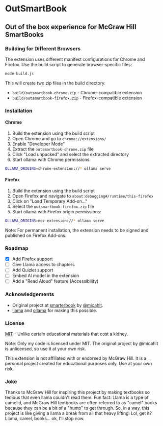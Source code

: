# OutSmartBook

## Out of the box experience for McGraw Hill SmartBooks

### Building for Different Browsers

The extension uses different manifest configurations for Chrome and Firefox. Use the build script to generate browser-specific files:

```sh
node build.js
```

This will create two zip files in the build directory:

- `build/outsmartbook-chrome.zip` - Chrome-compatible extension
- `build/outsmartbook-firefox.zip` - Firefox-compatible extension

### Installation

#### Chrome

1. Build the extension using the build script
2. Open Chrome and go to `chrome://extensions/`
3. Enable "Developer Mode"
4. Extract the `outsmartbook-chrome.zip` file
5. Click "Load unpacked" and select the extracted directory
6. Start ollama with Chrome permissions:

```sh
OLLAMA_ORIGINS=chrome-extension://* ollama serve
```

#### Firefox

1. Build the extension using the build script
2. Open Firefox and navigate to `about:debugging#/runtime/this-firefox`
3. Click on "Load Temporary Add-on..."
4. Select the `outsmartbook-firefox.zip` file
5. Start ollama with Firefox origin permissions:

```sh
OLLAMA_ORIGINS=moz-extension://* ollama serve
```

Note: For permanent installation, the extension needs to be signed and published on Firefox Add-ons.

### Roadmap

- [x] Add Firefox support
- [ ] Give Llama access to chapters
- [ ] Add Quizlet support
- [ ] Embed AI model in the extension
- [ ] Add a "Read Aloud" feature (Accessibility)

### Acknowledgements

- Original project at [smarterbook](https://github.com/micahlt/smarterbook) by [@micahlt](https://github.com/micahlt).
- [llama](https://llama.com/) and [ollama](https://ollama.com/) for making this possible.

### License

[MIT](LICENSE) - Unlike certain educational materials that cost a kidney.

Note: Only my code is licensed under MIT. The original project by @micahlt is unlicensed, so use it at your own risk.

This extension is not affiliated with or endorsed by McGraw Hill. It is a personal project created for educational purposes only. Use at your own risk.

### Joke

Thanks to McGraw Hill for inspiring this project by making textbooks so tedious that even llama couldn't read them. Fun fact: Llama is a type of camelid, and McGraw Hill textbooks are often referred to as "camel" books because they can be a bit of a "hump" to get through. So, in a way, this project is like giving a llama a break from all that heavy lifting! Lol, get it? Llama, camel, books... ok, I'll stop now.
